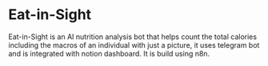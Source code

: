 # Eat-in-Sight
Eat-in-Sight is an AI nutrition analysis bot that helps count the total calories including the macros of an individual with just a picture, it uses telegram bot and is integrated with notion dashboard. It is build using n8n.
